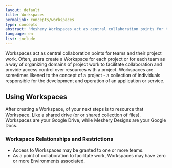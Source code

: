 ```yaml
---
layout: default
title: Workspaces
permalink: concepts/workspaces
type: concepts
abstract: "Meshery Workspaces act as central collaboration points for teams and their project work."
language: en
list: include
---
```



Workspaces act as central collaboration points for teams and their project work. Often, users create a Workspace for each project or for each team as a way of organizing domains of project work to facilitate collaboration and provide access control over resources with a project. Workspaces are sometimes likened to the concept of a project - a collection of individuals responsible for the development and operation of an application or service.

## Using Workspaces

After creating a Workspace, of your next steps is to resource that Workspace. Like a shared drive (or or shared collection of files). Workspaces are your Google Drive, while Meshery Designs are your Google Docs.


### Workspace Relationships and Restrictions
- Access to Workspaces may be granted to one or more teams.
- As a point of collaboration to facilitate work, Workspaces may have zero or more Environments associated.